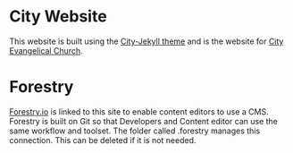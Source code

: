 # City Website
This website is built using the [City-Jekyll theme](https://github.com/woodcock3/city-jekyll) and is the website for [City Evangelical Church](https://cecleeds.co.uk/).

# Forestry

[Forestry.io](https://forestry.io/) is linked to this site to enable content editors to use a CMS. Forestry is built on Git so that Developers and Content editor can use the same workflow and toolset. The folder called .forestry manages this connection. This can be deleted if it is not needed.
